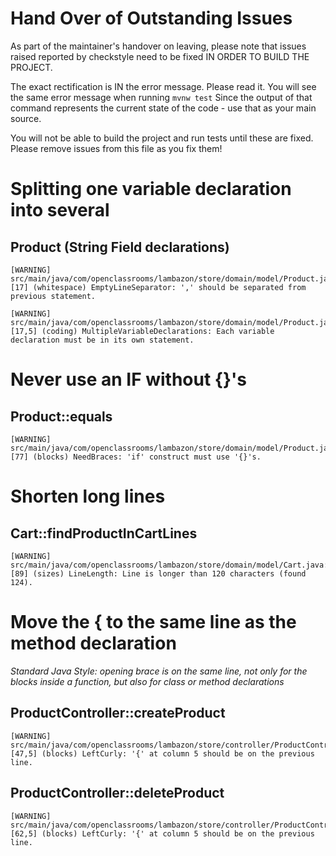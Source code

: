 # Hand Over of Outstanding Issues

As part of the maintainer's handover on leaving, please note that issues raised reported by checkstyle
need to be fixed IN ORDER TO BUILD THE PROJECT.

The exact rectification is IN the error message. Please read it. You will see the same error 
message when running ```mvnw test``` Since the output of that command represents the current state
of the code - use that as your main source.

You will not be able to build the project and run tests until these are fixed.
Please remove issues from this file as you fix them!


# Splitting one variable declaration into several



## Product (String Field declarations)

```
[WARNING] src/main/java/com/openclassrooms/lambazon/store/domain/model/Product.java:[17] (whitespace) EmptyLineSeparator: ',' should be separated from previous statement.
```
```
[WARNING] src/main/java/com/openclassrooms/lambazon/store/domain/model/Product.java:[17,5] (coding) MultipleVariableDeclarations: Each variable declaration must be in its own statement.
```


# Never use an **IF** without {}'s 

## Product::equals

```
[WARNING] src/main/java/com/openclassrooms/lambazon/store/domain/model/Product.java:[77] (blocks) NeedBraces: 'if' construct must use '{}'s.
```


# Shorten long lines

## Cart::findProductInCartLines
```
[WARNING] src/main/java/com/openclassrooms/lambazon/store/domain/model/Cart.java:[89] (sizes) LineLength: Line is longer than 120 characters (found 124).
```

# Move the { to the same line as the method declaration
_Standard Java Style: opening brace is on the same line, not only for the blocks inside a function, but also for class or method declarations_

## ProductController::createProduct
```
[WARNING] src/main/java/com/openclassrooms/lambazon/store/controller/ProductController.java:[47,5] (blocks) LeftCurly: '{' at column 5 should be on the previous line.
```

## ProductController::deleteProduct
```
[WARNING] src/main/java/com/openclassrooms/lambazon/store/controller/ProductController.java:[62,5] (blocks) LeftCurly: '{' at column 5 should be on the previous line.
```

